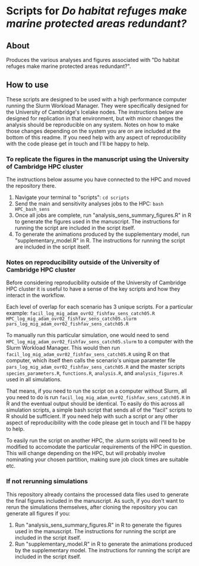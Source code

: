 # Scripts for *Do habitat refuges make marine protected areas redundant?*

## About
Produces the various analyses and figures associated with "Do habitat refuges make marine protected areas redundant?".

## How to use

These scripts are designed to be used with a high performance computer running the Slurm Workload Manager. They were specifically designed for the University of Cambridge's Icelake nodes. The instructions below are designed for replication in that environment, but with minor changes the analysis should be reproducible on any system. Notes on how to make those changes depending on the system you are on are included at the bottom of this readme. If you need help with any aspect of reproducibility with the code please get in touch and I'll be happy to help.

### To replicate the figures in the manuscript using the University of Cambridge HPC cluster

The instructions below assume you have connected to the HPC and moved the repository there.

1. Navigate your terminal to "scripts":
`cd scripts`
2. Send the main and sensitivity analyses jobs to the HPC:
`bash HPC_bash_sens`
3. Once all jobs are complete, run "analysis_sens_summary_figures.R" in R to generate the figures used in the manuscript. The instructions for running the script are included in the script itself.
4. To generate the animations produced by the supplementary model, run "supplementary_model.R" in R. The instructions for running the script are included in the script itself.

### Notes on reproducibility outside of the University of Cambridge HPC cluster

Before considering reproducibility outside of the University of Cambridge HPC cluster it is useful to have a sense of the key scripts and how they interact in the workflow.

Each level of overlap for each scenario has 3 unique scripts. For a particular example:
`facil_log_mig_adam_ovr02_fishfav_sens_catch05.R`
`HPC_log_mig_adam_ovr02_fishfav_sens_catch05.slurm`
`pars_log_mig_adam_ovr02_fishfav_sens_catch05.R`

To manually run this particular simulation, one would need to send `HPC_log_mig_adam_ovr02_fishfav_sens_catch05.slurm` to a computer with the Slurm Workload Manager. This would then run `facil_log_mig_adam_ovr02_fishfav_sens_catch05.R` using R on that computer, which itself then calls the scenario's unique parameter file `pars_log_mig_adam_ovr02_fishfav_sens_catch05.R` and the master scripts `species_parameters.R`, `functions.R`, `analysis.R`, and `analysis_figures.R` used in all simulations.

That means, if you need to run the script on a computer without Slurm, all you need to do is run `facil_log_mig_adam_ovr02_fishfav_sens_catch05.R` in R and the eventual output should be identical. To easily do this across all simulation scripts, a simple bash script that sends all of the "facil" scripts to R should be sufficient. If you need help with such a script or any other aspect of reproducibility with the code please get in touch and I'll be happy to help.

To easily run the script on another HPC, the .slurm scripts will need to be modified to accomodate the particular requirements of the HPC in question. This will change depending on the HPC, but will probably involve nominating your chosen partition, making sure job clock times are suitable etc.

### If not rerunning simulations

This repository already contains the processed data files used to generate the final figures included in the manuscript. As such, if you don't want to rerun the simulations themselves, after cloning the repository you can generate all figures if you:

1. Run "analysis_sens_summary_figures.R" in R to generate the figures used in the manuscript. The instructions for running the script are included in the script itself.
2. Run "supplementary_model.R" in R to generate the animations produced by the supplementary model. The instructions for running the script are included in the script itself.
